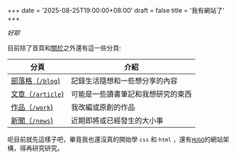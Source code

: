 +++
date = '2025-08-25T19:00:00+08:00'
draft = false
title = '我有網站了'
+++

*好耶*

目前除了首頁和[關於](/about)之外還有這一些分頁:

|分頁|介紹|
|---|---|
|[部落格（`/blog`)](/blog)|記錄生活隨想和一些想分享的內容|
|[文章（`/article`)](/article)|可能是一些讀書筆記和我想研究的東西|
|[作品（`/work`)](/work)|我改編或原創的作品|
|[新聞（`/news`)](/news)|近期即將或已經發生的大小事|

呃目前就先這樣子吧，畢竟我也還沒真的開始學 `css` 和 `html` ，還有[`HUGO`](https://gohugo.io/)的網站架構，得再研究研究。
